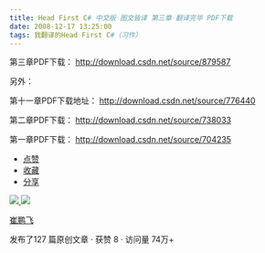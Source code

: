 ```yaml
---
title: Head First C# 中文版 图文皆译 第三章 翻译完毕 PDF下载
date: 2008-12-17 13:25:00
tags: 我翻译的Head First C#（习作）
---
```

第三章PDF下载： [ http://download.csdn.net/source/879587
](http://download.csdn.net/source/879587)

另外：

第十一章PDF下载地址： [ http://download.csdn.net/source/776440
](http://download.csdn.net/source/776440)

第二章PDF下载： [ http://download.csdn.net/source/738033
](http://download.csdn.net/source/738033)

第一章PDF下载： [ http://download.csdn.net/source/704235
](http://download.csdn.net/source/704235)

  * [ 点赞  ](javascript:;)
  * [ 收藏  ](javascript:;)
  * [ 分享 ](javascript:;)

[ ![](https://profile.csdnimg.cn/5/2/5/3_cuipengfei1)
![](https://g.csdnimg.cn/static/user-reg-year/1x/11.png)
](https://blog.csdn.net/cuipengfei1)

[ 崔鹏飞 ](https://blog.csdn.net/cuipengfei1)

发布了127 篇原创文章  ·  获赞 8  ·  访问量 74万+

